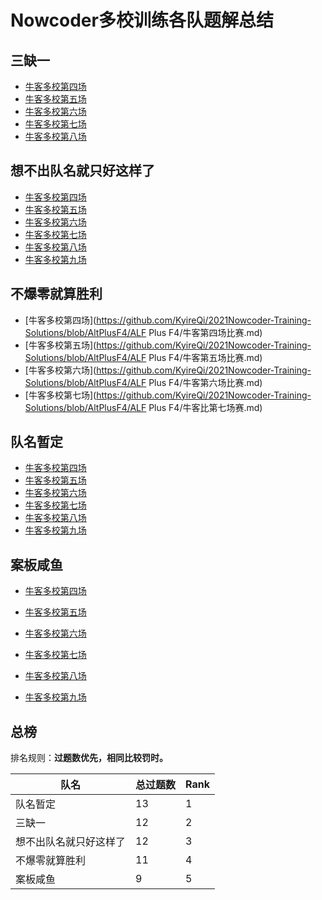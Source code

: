 # Nowcoder多校训练各队题解总结

## 三缺一

- [牛客多校第四场](https://github.com/KyireQi/2021Nowcoder-Training-Solutions/blob/Code-At-Three/Nowcoder多校第四场.md)
- [牛客多校第五场](https://github.com/KyireQi/2021Nowcoder-Training-Solutions/blob/Code-At-Three/Nowcoder多校第五场.md)
- [牛客多校第六场](https://github.com/KyireQi/2021Nowcoder-Training-Solutions/blob/Code-At-Three/Nowcoder多校第六场.md)
- [牛客多校第七场](https://github.com/KyireQi/2021Nowcoder-Training-Solutions/blob/Code-At-Three/Nowcoder多校第七场.md)
- [牛客多校第八场](https://github.com/KyireQi/2021Nowcoder-Training-Solutions/blob/Code-At-Three/Nowcoder多校第八场.md)

## 想不出队名就只好这样了

- [牛客多校第四场](https://github.com/KyireQi/2021Nowcoder-Training-Solutions/blob/EnglishName/Newcoder_4.md)
- [牛客多校第五场](https://github.com/KyireQi/2021Nowcoder-Training-Solutions/blob/EnglishName/Newcoder_5.md)
- [牛客多校第六场](https://github.com/KyireQi/2021Nowcoder-Training-Solutions/blob/EnglishName/Newcoder_6.md)
- [牛客多校第七场](https://github.com/KyireQi/2021Nowcoder-Training-Solutions/blob/EnglishName/Newcoder_7.md)
- [牛客多校第八场](https://github.com/KyireQi/2021Nowcoder-Training-Solutions/blob/EnglishName/Newcoder_8.md)
- [牛客多校第九场](https://github.com/KyireQi/2021Nowcoder-Training-Solutions/blob/EnglishName/Newcoder_9.md)

## 不爆零就算胜利

- [牛客多校第四场](https://github.com/KyireQi/2021Nowcoder-Training-Solutions/blob/AltPlusF4/ALF Plus F4/牛客第四场比赛.md)
- [牛客多校第五场](https://github.com/KyireQi/2021Nowcoder-Training-Solutions/blob/AltPlusF4/ALF Plus F4/牛客第五场比赛.md)
- [牛客多校第六场](https://github.com/KyireQi/2021Nowcoder-Training-Solutions/blob/AltPlusF4/ALF Plus F4/牛客第六场比赛.md)
- [牛客多校第七场](https://github.com/KyireQi/2021Nowcoder-Training-Solutions/blob/AltPlusF4/ALF Plus F4/牛客比第七场赛.md)

## 队名暂定

- [牛客多校第四场](https://github.com/KyireQi/2021Nowcoder-Training-Solutions/blob/To_be_continued/2021牛客暑期多校训练营4.md)
- [牛客多校第五场](https://github.com/KyireQi/2021Nowcoder-Training-Solutions/blob/To_be_continued/2021牛客暑期多校训练营5.md)
- [牛客多校第六场](https://github.com/KyireQi/2021Nowcoder-Training-Solutions/blob/To_be_continued/2021牛客暑期多校训练营6.md)
- [牛客多校第七场](https://github.com/KyireQi/2021Nowcoder-Training-Solutions/blob/To_be_continued/2021牛客暑期多校训练营7.md)
- [牛客多校第八场](https://github.com/KyireQi/2021Nowcoder-Training-Solutions/blob/To_be_continued/2021牛客暑期多校训练营8.md)
- [牛客多校第九场](https://github.com/KyireQi/2021Nowcoder-Training-Solutions/blob/To_be_continued/2021牛客暑期多校训练营9.md)

## 案板咸鱼

- [牛客多校第四场](https://github.com/KyireQi/2021Nowcoder-Training-Solutions/blob/Water/2021牛客暑期多校训练营4（题解部分）.md)
- [牛客多校第五场](https://github.com/KyireQi/2021Nowcoder-Training-Solutions/blob/Water/2021牛客暑期多校训练营5（题解部分）.md)

- [牛客多校第六场](https://github.com/KyireQi/2021Nowcoder-Training-Solutions/blob/Water/2021牛客暑期多校训练营6（题解部分）.md)
- [牛客多校第七场](https://github.com/KyireQi/2021Nowcoder-Training-Solutions/blob/Water/2021牛客暑期多校训练营7（题解部分）.md)
- [牛客多校第八场](https://github.com/KyireQi/2021Nowcoder-Training-Solutions/blob/Water/2021牛客暑期多校训练营8（题解部分）.md)
- [牛客多校第九场](https://github.com/KyireQi/2021Nowcoder-Training-Solutions/blob/Water/2021牛客暑期多校训练营9（题解部分）.md)

## 总榜

排名规则：**过题数优先，相同比较罚时。**

| 队名                   | 总过题数 | Rank |
| ---------------------- | -------- | ---- |
| 队名暂定               | 13       | 1    |
| 三缺一                 | 12       | 2    |
| 想不出队名就只好这样了 | 12       | 3    |
| 不爆零就算胜利         | 11       | 4    |
| 案板咸鱼               | 9        | 5    |

